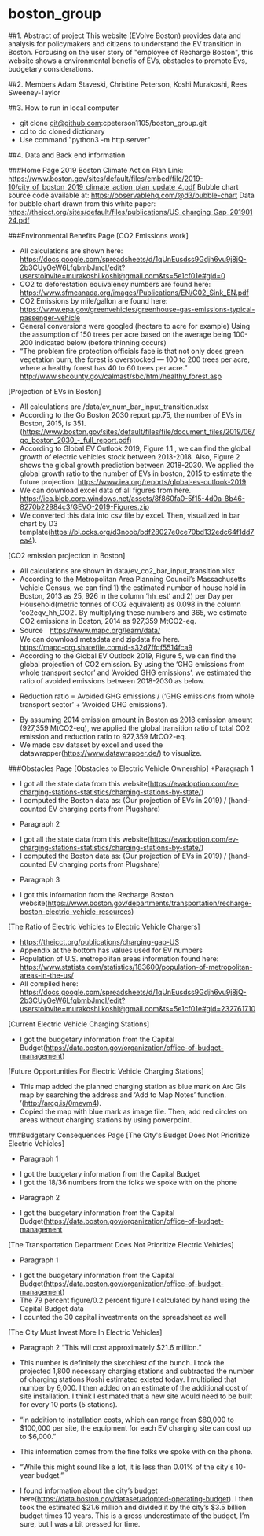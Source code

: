 # boston_group

##1. Abstract of project
This website (EVolve Boston) provides data and analysis for policymakers and citizens to understand the EV transition in Boston. Forcusing on the user story of "employee of Recharge Boston", this website shows a environmental benefis of EVs, obstacles to promote Evs, budgetary considerations.  

##2. Members
Adam Staveski, Christine Peterson, Koshi Murakoshi, Rees Sweeney-Taylor

##3. How to run in local computer
* git clone git@github.com:cpeterson1105/boston_group.git
* cd to do cloned dictionary
* Use command "python3 -m http.server"

##4. Data and Back end information

###Home Page
2019 Boston Climate Action Plan Link: https://www.boston.gov/sites/default/files/embed/file/2019-10/city_of_boston_2019_climate_action_plan_update_4.pdf
Bubble chart source code available at:
https://observablehq.com/@d3/bubble-chart
Data for bubble chart drawn from this white paper:
https://theicct.org/sites/default/files/publications/US_charging_Gap_20190124.pdf

###Environmental Benefits Page
[CO2 Emissions work]  
+ All calculations are shown here: https://docs.google.com/spreadsheets/d/1qUnEusdss9Gdjh6vu9j8jQ-2b3CUyGeW6LfqbmbJmcI/edit?userstoinvite=murakoshi.koshi@gmail.com&ts=5e1cf01e#gid=0
+ CO2 to deforestation equivalency numbers are found here: https://www.sfmcanada.org/images/Publications/EN/C02_Sink_EN.pdf
+ CO2 Emissions by mile/gallon are found here: https://www.epa.gov/greenvehicles/greenhouse-gas-emissions-typical-passenger-vehicle
+ General conversions were googled (hectare to acre for example)
Using the assumption of 150 trees per acre based on the average being 100-200 indicated below (before thinning occurs)
+ “The problem fire protection officials face is that not only does green vegetation burn, the forest is overstocked — 100 to 200 trees per acre, where a healthy forest has 40 to 60 trees per acre.” http://www.sbcounty.gov/calmast/sbc/html/healthy_forest.asp

[Projection of EVs in Boston]
+ All calculations are /data/ev_num_bar_input_transition.xlsx
+ According to the Go Boston 2030 report pp.75, the number of EVs in Boston, 2015, is 351.   (https://www.boston.gov/sites/default/files/file/document_files/2019/06/go_boston_2030_-_full_report.pdf)
+ According to Global EV Outlook 2019, Figure 1.1 , we can find the global growth of electric vehicles stock between 2013-2018. Also, Figure 2 shows the global growth prediction between 2018-2030. We applied the global growth ratio to the number of EVs in boston, 2015 to estimate the future projection. https://www.iea.org/reports/global-ev-outlook-2019
+ We can download excel data of all figures from here. 
https://iea.blob.core.windows.net/assets/8f860fa0-5f15-4d0a-8b46-8270b22984c3/GEVO-2019-Figures.zip
+ We converted this data into csv file by excel. Then, visualized in bar chart by D3 template(https://bl.ocks.org/d3noob/bdf28027e0ce70bd132edc64f1dd7ea4). 

[CO2 emission projection in Boston]
+ All calculations are shown in data/ev_co2_bar_input_transition.xlsx
+ According to the Metropolitan Area Planning Council’s Massachusetts Vehicle Census, we can find 1) the estimated number of house hold in Boston, 2013 as 25, 926 in the column ‘hh_est’ and 2) per Day per Household(metric tonnes of CO2 equivalent) as 0.098 in the column ‘co2eqv_hh_CO2’. By multiplying these numbers and 365, we estimate CO2 emissions in Boston, 2014 as 927,359 MtCO2-eq. 
+ Source　https://www.mapc.org/learn/data/  
We can download metadata and zipdata fro here.  
https://mapc-org.sharefile.com/d-s32d7ffdf5514fca9
+ According to the Global EV Outlook 2019, Figure 5, we can find the global projection of CO2 emission. By using the ‘GHG emissions from whole transport sector’ and ‘Avoided GHG emissions’, we estimated the ratio of avoided emissions between 2018-2030 as below. 
* Reduction ratio = Avoided GHG emissions / (‘GHG emissions from whole transport sector’ + ‘Avoided GHG emissions’). 
+ By assuming 2014 emission amount in Boston as 2018 emission amount (927,359 MtCO2-eq), we applied the global transition ratio of total CO2 emission and reduction ratio to 927,359 MtCO2-eq. 
+ We made csv dataset by excel and used the datawrapper(https://www.datawrapper.de/) to visualize. 

###Obstacles Page
[Obstacles to Electric Vehicle Ownership]
+Paragraph 1
* I got all the state data from this website(https://evadoption.com/ev-charging-stations-statistics/charging-stations-by-state/)
* I computed the Boston data as: (Our projection of EVs in 2019) / (hand-counted EV charging ports from Plugshare)

+ Paragraph 2
* I got all the state data from this website(https://evadoption.com/ev-charging-stations-statistics/charging-stations-by-state/)
* I computed the Boston data as: (Our projection of EVs in 2019) / (hand-counted EV charging ports from Plugshare)

+ Paragraph 3
* I got this information from the Recharge Boston website(https://www.boston.gov/departments/transportation/recharge-boston-electric-vehicle-resources)

[The Ratio of Electric Vehicles to Electric Vehicle Chargers]
+ https://theicct.org/publications/charging-gap-US
+ Appendix at the bottom has values used for EV numbers
+ Population of U.S. metropolitan areas information found here: https://www.statista.com/statistics/183600/population-of-metropolitan-areas-in-the-us/
+ All compiled here: https://docs.google.com/spreadsheets/d/1qUnEusdss9Gdjh6vu9j8jQ-2b3CUyGeW6LfqbmbJmcI/edit?userstoinvite=murakoshi.koshi@gmail.com&ts=5e1cf01e#gid=232761710

[Current Electric Vehicle Charging Stations]
+ I got the budgetary information from the Capital Budget(https://data.boston.gov/organization/office-of-budget-management)

[Future Opportunities For Electric Vehicle Charging Stations]
+ This map added the planned charging station as blue mark on Arc Gis map by searching the address and ‘Add to Map Notes’ function. ’(http://arcg.is/0mevm4). 
+ Copied the map with blue mark as image file. Then, add red circles on areas without charging stations by using powerpoint. 

###Budgetary Consequences Page
[The City's Budget Does Not Prioritize Electric Vehicles]
+ Paragraph 1
* I got the budgetary information from the Capital Budget
* I got the 18/36 numbers from the folks we spoke with on the phone

+ Paragraph 2
* I got the budgetary information from the Capital Budget(https://data.boston.gov/organization/office-of-budget-management

[The Transportation Department Does Not Prioritize Electric Vehicles]
+ Paragraph 1
* I got the budgetary information from the Capital Budget(https://data.boston.gov/organization/office-of-budget-management)
* The 79 percent figure/0.2 percent figure I calculated by hand using the Capital Budget data
* I counted the 30 capital investments on the spreadsheet as well

[The City Must Invest More In Electric Vehicles]
+ Paragraph 2 “This will cost approximately $21.6 million.”
* This number is definitely the sketchiest of the bunch. I took the projected 1,800 necessary charging stations and subtracted the number of charging stations Koshi estimated existed today. I multiplied that number by 6,000. I then added on an estimate of the additional cost of site installation. I think I estimated that a new site would need to be built for every 10 ports (5 stations).
+ “In addition to installation costs, which can range from $80,000 to $100,000 per site, the equipment for each EV charging site can cost up to $6,000.”
* This information comes from the fine folks we spoke with on the phone.
+ “While this might sound like a lot, it is less than 0.01% of the city's 10-year budget.”
* I found information about the city’s budget here(https://data.boston.gov/dataset/adopted-operating-budget). I then took the estimated $21.6 million and divided it by the city’s $3.5 billion budget times 10 years. This is a gross underestimate of the budget, I’m sure, but I was a bit pressed for time.